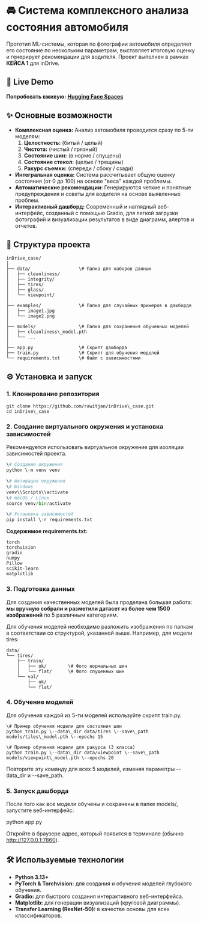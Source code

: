 # **🚘 Система комплексного анализа состояния автомобиля**

Прототип ML-системы, которая по фотографии автомобиля определяет его состояние по нескольким параметрам, выставляет итоговую оценку и генерирует рекомендации для водителя. Проект выполнен в рамках **КЕЙСА 1** для inDrive.

## **🚀 Live Demo**

**Попробовать вживую:** [**Hugging Face Spaces**](https://huggingface.co/spaces/reesang/dton-4-indrive)

## **✨ Основные возможности**

* **Комплексная оценка:** Анализ автомобиля проводится сразу по 5-ти моделям:  
  1. **Целостность:** (битый / целый)  
  2. **Чистота:** (чистый / грязный)  
  3. **Состояние шин:** (в норме / спущены)  
  4. **Состояние стекол:** (целые / трещины)  
  5. **Ракурс съемки:** (спереди / сбоку / сзади)  
* **Интегральная оценка:** Система рассчитывает общую оценку состояния (от 0 до 100\) на основе "веса" каждой проблемы.  
* **Автоматические рекомендации:** Генерируются четкие и понятные предупреждения и советы для водителя на основе выявленных проблем.  
* **Интерактивный дашборд:** Современный и наглядный веб\-интерфейс, созданный с помощью Gradio, для легкой загрузки фотографий и визуализации результатов в виде диаграмм, алертов и отчетов.

## **📁 Структура проекта**
```
inDrive_case/  
│  
├── data/                  \# Папка для наборов данных  
│   ├── cleanliness/  
│   ├── integrity/  
│   ├── tires/  
│   ├── glass/  
│   └── viewpoint/  
│  
├── examples/              \# Папка для случайных примеров в дашборде  
│   ├── image1.jpg  
│   └── image2.png  
│  
├── models/                \# Папка для сохранения обученных моделей  
│   ├── cleanliness\_model.pth  
│   └── ...  
│  
├── app.py                 \# Скрипт дашборда  
├── train.py               \# Скрипт для обучения моделей  
└── requirements.txt       \# Файл с зависимостями
```

## **⚙️ Установка и запуск**

### **1\. Клонирование репозитория**

```git  
git clone https://github.com/rawitjan/inDrive\_case.git  
cd inDrive\_case  
```

### **2\. Создание виртуального окружения и установка зависимостей**

Рекомендуется использовать виртуальное окружение для изоляции зависимостей проекта.

```python  
\# Создание окружения  
python \-m venv venv

\# Активация окружения  
\# Windows  
venv\\Scripts\\activate  
\# macOS / Linux  
source venv/bin/activate

\# Установка зависимостей  
pip install \-r requirements.txt  
```

**Содержимое requirements.txt:**

```
torch  
torchvision  
gradio  
numpy  
Pillow  
scikit-learn  
matplotlib  
```

### **3\. Подготовка данных**

Для создания качественных моделей была проделана большая работа: **мы вручную собрали и разметили датасет из более чем 1500 изображений** по 5 различным категориям.

Для обучения моделей необходимо разложить изображения по папкам в соответствии со структурой, указанной выше. Например, для модели tires:

```
data/  
└── tires/  
    ├── train/  
    │   ├── ok/        \# Фото нормальных шин  
    │   └── flat/      \# Фото спущенных шин  
    └── val/  
        ├── ok/  
        └── flat/  
```

### **4\. Обучение моделей**

Для обучения каждой из 5-ти моделей используйте скрипт train.py.

```
\# Пример обучения модели для состояния шин  
python train.py \--data\_dir data/tires \--save\_path models/tiles\_model.pth \--epochs 15

\# Пример обучения модели для ракурса (3 класса)  
python train.py \--data\_dir data/viewpoint \--save\_path models/viewpoint\_model.pth \--epochs 20  
```

Повторите эту команду для всех 5 моделей, изменяя параметры \--data\_dir и \--save\_path.

### **5\. Запуск дашборда**

После того как все модели обучены и сохранены в папке models/, запустите веб\-интерфейс:

python app.py

Откройте в браузере адрес, который появится в терминале (обычно http://127.0.0.1:7860).

## **🛠️ Используемые технологии**

* **Python 3.13+**  
* **PyTorch & Torchvision:** для создания и обучения моделей глубокого обучения.  
* **Gradio:** для быстрого создания интерактивного веб\-интерфейса.  
* **Matplotlib:** для генерации визуализаций (круговой диаграммы).  
* **Transfer Learning (ResNet-50):** в качестве основы для всех классификаторов.